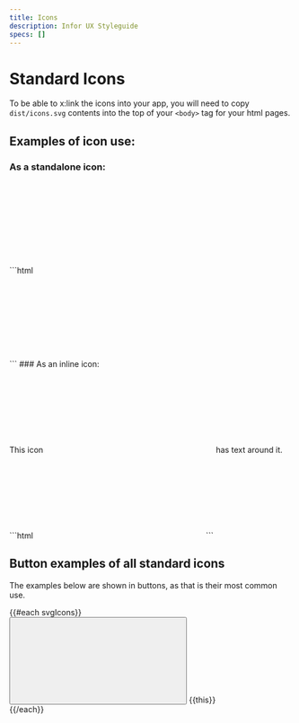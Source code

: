 ```yaml
---
title: Icons
description: Infor UX Styleguide
specs: []
---
```



# Standard Icons

To be able to x:link the icons into your app, you will need to copy `dist/icons.svg` contents into the top of your `<body>` tag for your html pages.

## Examples of icon use:

### As a standalone icon:

<div class="example">
    <div title="star-filled icon">
        <svg class="icon" focusable="false" aria-hidden="true" role="presentation">
            <use xlink:href="#star-filled"></use>
        </svg>
    </div>
</div>
```html
<div title="star-filled icon">
    <svg class="icon" focusable="false" aria-hidden="true" role="presentation">
        <use xlink:href="#star-filled"></use>
    </svg>
</div>
```
### As an inline icon:

<div class="example">
    This icon
    <span title="star-filled icon">
        <svg class="icon" focusable="false" aria-hidden="true" role="presentation">
            <use xlink:href="#star-filled"></use>
        </svg>
    </span>
    has text around it.
</div>
```html
<span title="star-filled icon">
    <svg class="icon" focusable="false" aria-hidden="true" role="presentation">
        <use xlink:href="#star-filled"></use>
    </svg>
</span>
```

## Button examples of all standard icons

The examples below are shown in buttons, as that is their most common use.

<div class='iux-row'>
    {{#each svgIcons}}
        <div class="iux-row--col-md-2 text--center">
            <div class="example">
                <button type="button" class="btn btn-link" title="{{this}}">
                <svg class="icon" focusable="false" aria-hidden="true" role="presentation">
                    <use xlink:href="#{{this}}"></use>
                </svg>
                </button>
                {{this}}
            </div>
        </div>
    {{/each}}
</div>
